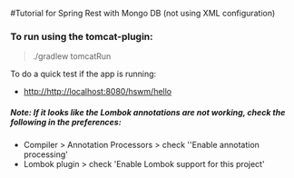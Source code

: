 #Tutorial for Spring Rest with Mongo DB (not using XML configuration)

### To run using the tomcat-plugin:
> ./gradlew tomcatRun

To do a quick test if the app is running:

* <http://http://localhost:8080/hswm/hello>

##### Note: If it looks like the Lombok annotations are not working, check the following in the preferences:

* Compiler > Annotation Processors > check ''Enable annotation processing'
* Lombok plugin > check 'Enable Lombok support for this project'